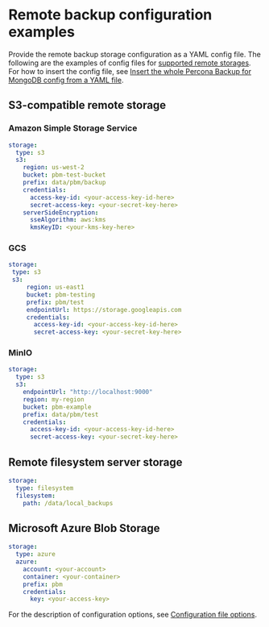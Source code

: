 # Remote backup configuration examples

Provide the remote backup storage configuration as a YAML config file. The following are the examples of config files for [supported remote storages](storage-configuration.md). For how to insert the config file, see [Insert the whole Percona Backup for MongoDB config from a YAML file](../reference/config.md).

## S3-compatible remote storage

### Amazon Simple Storage Service

```yaml
storage:
  type: s3
  s3:
    region: us-west-2
    bucket: pbm-test-bucket
    prefix: data/pbm/backup
    credentials:
      access-key-id: <your-access-key-id-here>
      secret-access-key: <your-secret-key-here>
    serverSideEncryption:
      sseAlgorithm: aws:kms
      kmsKeyID: <your-kms-key-here>
```

### GCS

```yaml
storage:
 type: s3
 s3:
     region: us-east1
     bucket: pbm-testing
     prefix: pbm/test
     endpointUrl: https://storage.googleapis.com
     credentials:
       access-key-id: <your-access-key-id-here>
       secret-access-key: <your-secret-key-here>
```

### MinIO

```yaml
storage:
  type: s3
  s3:
    endpointUrl: "http://localhost:9000"
    region: my-region
    bucket: pbm-example
    prefix: data/pbm/test
    credentials:
      access-key-id: <your-access-key-id-here>
      secret-access-key: <your-secret-key-here>
```

## Remote filesystem server storage

```yaml
storage:
  type: filesystem
  filesystem:
    path: /data/local_backups
```

## Microsoft Azure Blob Storage

```yaml
storage:
  type: azure
  azure:
    account: <your-account>
    container: <your-container>
    prefix: pbm
    credentials:
      key: <your-access-key>
```

For the description of configuration options, see [Configuration file options](../reference/configuration-options.md).

